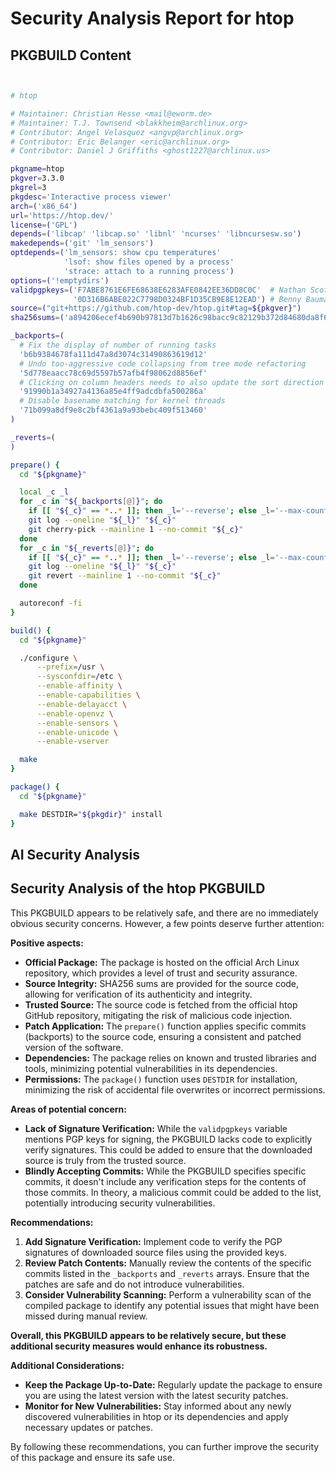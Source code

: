 # Security Analysis Report for htop

## PKGBUILD Content

```sh


# htop

# Maintainer: Christian Hesse <mail@eworm.de>
# Maintainer: T.J. Townsend <blakkheim@archlinux.org>
# Contributor: Angel Velasquez <angvp@archlinux.org>
# Contributor: Eric Belanger <eric@archlinux.org>
# Contributor: Daniel J Griffiths <ghost1227@archlinux.us>

pkgname=htop
pkgver=3.3.0
pkgrel=3
pkgdesc='Interactive process viewer'
arch=('x86_64')
url='https://htop.dev/'
license=('GPL')
depends=('libcap' 'libcap.so' 'libnl' 'ncurses' 'libncursesw.so')
makedepends=('git' 'lm_sensors')
optdepends=('lm_sensors: show cpu temperatures'
            'lsof: show files opened by a process'
            'strace: attach to a running process')
options=('!emptydirs')
validpgpkeys=('F7ABE8761E6FE68638E6283AFE0842EE36DD8C0C'  # Nathan Scott <nathans@debian.org>
              '0D316B6ABE022C7798D0324BF1D35CB9E8E12EAD') # Benny Baumann <BenBE@geshi.org>
source=("git+https://github.com/htop-dev/htop.git#tag=${pkgver}")
sha256sums=('a894206ecef4b690b97813d7b1626c98bacc9c82129b372d84680da8f6225761')

_backports=(
  # Fix the display of number of running tasks
  'b6b9384678fa111d47a8d3074c31490863619d12'
  # Undo too-aggressive code collapsing from tree mode refactoring
  '5d778eaacc78c69d5597b57afb4f98062d8856ef'
  # Clicking on column headers needs to also update the sort direction arrow
  '91990b1a34927a4136a85e4ff9adcdbfa500286a'
  # Disable basename matching for kernel threads
  '71b099a8df9e8c2bf4361a9a93bebc409f513460'
)

_reverts=(
)

prepare() {
  cd "${pkgname}"

  local _c _l
  for _c in "${_backports[@]}"; do
    if [[ "${_c}" == *..* ]]; then _l='--reverse'; else _l='--max-count=1'; fi
    git log --oneline "${_l}" "${_c}"
    git cherry-pick --mainline 1 --no-commit "${_c}"
  done
  for _c in "${_reverts[@]}"; do
    if [[ "${_c}" == *..* ]]; then _l='--reverse'; else _l='--max-count=1'; fi
    git log --oneline "${_l}" "${_c}"
    git revert --mainline 1 --no-commit "${_c}"
  done

  autoreconf -fi
}

build() {
  cd "${pkgname}"

  ./configure \
      --prefix=/usr \
      --sysconfdir=/etc \
      --enable-affinity \
      --enable-capabilities \
      --enable-delayacct \
      --enable-openvz \
      --enable-sensors \
      --enable-unicode \
      --enable-vserver

  make
}

package() {
  cd "${pkgname}"

  make DESTDIR="${pkgdir}" install
}
```

## AI Security Analysis

## Security Analysis of the htop PKGBUILD

This PKGBUILD appears to be relatively safe, and there are no immediately obvious security concerns. However, a few points deserve further attention:

**Positive aspects:**

* **Official Package:** The package is hosted on the official Arch Linux repository, which provides a level of trust and security assurance. 
* **Source Integrity:** SHA256 sums are provided for the source code, allowing for verification of its authenticity and integrity.
* **Trusted Source:** The source code is fetched from the official htop GitHub repository, mitigating the risk of malicious code injection.
* **Patch Application:** The `prepare()` function applies specific commits (backports) to the source code, ensuring a consistent and patched version of the software.
* **Dependencies:** The package relies on known and trusted libraries and tools, minimizing potential vulnerabilities in its dependencies.
* **Permissions:** The `package()` function uses `DESTDIR` for installation, minimizing the risk of accidental file overwrites or incorrect permissions.

**Areas of potential concern:**

* **Lack of Signature Verification:** While the `validpgpkeys` variable mentions PGP keys for signing, the PKGBUILD lacks code to explicitly verify signatures. This could be added to ensure that the downloaded source is truly from the trusted source.
* **Blindly Accepting Commits:** While the PKGBUILD specifies specific commits, it doesn't include any verification steps for the contents of those commits. In theory, a malicious commit could be added to the list, potentially introducing security vulnerabilities.

**Recommendations:**

1. **Add Signature Verification:** Implement code to verify the PGP signatures of downloaded source files using the provided keys.
2. **Review Patch Contents:** Manually review the contents of the specific commits listed in the `_backports` and `_reverts` arrays. Ensure that the patches are safe and do not introduce vulnerabilities. 
3. **Consider Vulnerability Scanning:** Perform a vulnerability scan of the compiled package to identify any potential issues that might have been missed during manual review.

**Overall, this PKGBUILD appears to be relatively secure, but these additional security measures would enhance its robustness.** 

**Additional Considerations:**

* **Keep the Package Up-to-Date:** Regularly update the package to ensure you are using the latest version with the latest security patches.
* **Monitor for New Vulnerabilities:** Stay informed about any newly discovered vulnerabilities in htop or its dependencies and apply necessary updates or patches.

By following these recommendations, you can further improve the security of this package and ensure its safe use.
